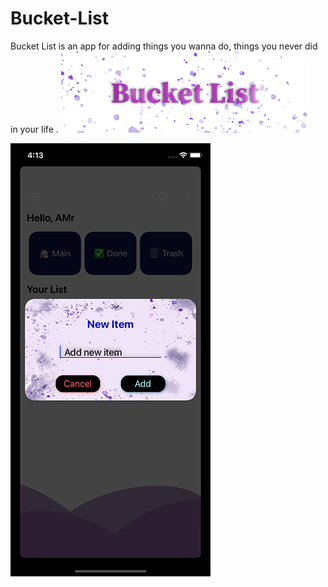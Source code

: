 # Bucket-List
Bucket List is an app for adding things you wanna do, things you never did in your life .
![Logo](https://github.com/AmrAyman-G/Bucket-List/blob/Edite/App%20Screenshots/BucketList.jpg)

![alt text](https://github.com/AmrAyman-G/Bucket-List/blob/Edite/App%20Screenshots/Simulator%20Screen%20Shot%20-%20iPhone%2011%20-%202022-07-07%20at%2016.13.57.png)
